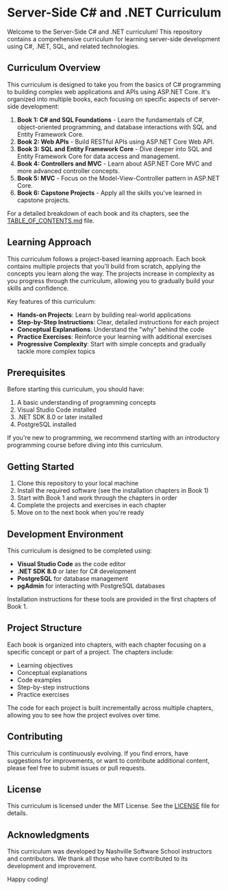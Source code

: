 # Server-Side C# and .NET Curriculum

Welcome to the Server-Side C# and .NET curriculum! This repository contains a comprehensive curriculum for learning server-side development using C#, .NET, SQL, and related technologies.

## Curriculum Overview

This curriculum is designed to take you from the basics of C# programming to building complex web applications and APIs using ASP.NET Core. It's organized into multiple books, each focusing on specific aspects of server-side development:

1. **Book 1: C# and SQL Foundations** - Learn the fundamentals of C#, object-oriented programming, and database interactions with SQL and Entity Framework Core.
2. **Book 2: Web APIs** - Build RESTful APIs using ASP.NET Core Web API.
3. **Book 3: SQL and Entity Framework Core** - Dive deeper into SQL and Entity Framework Core for data access and management.
4. **Book 4: Controllers and MVC** - Learn about ASP.NET Core MVC and more advanced controller concepts.
5. **Book 5: MVC** - Focus on the Model-View-Controller pattern in ASP.NET Core.
6. **Book 6: Capstone Projects** - Apply all the skills you've learned in capstone projects.

For a detailed breakdown of each book and its chapters, see the [TABLE_OF_CONTENTS.md](./TABLE_OF_CONTENTS.md) file.

## Learning Approach

This curriculum follows a project-based learning approach. Each book contains multiple projects that you'll build from scratch, applying the concepts you learn along the way. The projects increase in complexity as you progress through the curriculum, allowing you to gradually build your skills and confidence.

Key features of this curriculum:

- **Hands-on Projects**: Learn by building real-world applications
- **Step-by-Step Instructions**: Clear, detailed instructions for each project
- **Conceptual Explanations**: Understand the "why" behind the code
- **Practice Exercises**: Reinforce your learning with additional exercises
- **Progressive Complexity**: Start with simple concepts and gradually tackle more complex topics

## Prerequisites

Before starting this curriculum, you should have:

1. A basic understanding of programming concepts
2. Visual Studio Code installed
3. .NET SDK 8.0 or later installed
4. PostgreSQL installed

If you're new to programming, we recommend starting with an introductory programming course before diving into this curriculum.

## Getting Started

1. Clone this repository to your local machine
2. Install the required software (see the installation chapters in Book 1)
3. Start with Book 1 and work through the chapters in order
4. Complete the projects and exercises in each chapter
5. Move on to the next book when you're ready

## Development Environment

This curriculum is designed to be completed using:

- **Visual Studio Code** as the code editor
- **.NET SDK 8.0** or later for C# development
- **PostgreSQL** for database management
- **pgAdmin** for interacting with PostgreSQL databases

Installation instructions for these tools are provided in the first chapters of Book 1.

## Project Structure

Each book is organized into chapters, with each chapter focusing on a specific concept or part of a project. The chapters include:

- Learning objectives
- Conceptual explanations
- Code examples
- Step-by-step instructions
- Practice exercises

The code for each project is built incrementally across multiple chapters, allowing you to see how the project evolves over time.

## Contributing

This curriculum is continuously evolving. If you find errors, have suggestions for improvements, or want to contribute additional content, please feel free to submit issues or pull requests.

## License

This curriculum is licensed under the MIT License. See the [LICENSE](./LICENSE) file for details.

## Acknowledgments

This curriculum was developed by Nashville Software School instructors and contributors. We thank all those who have contributed to its development and improvement.

Happy coding!